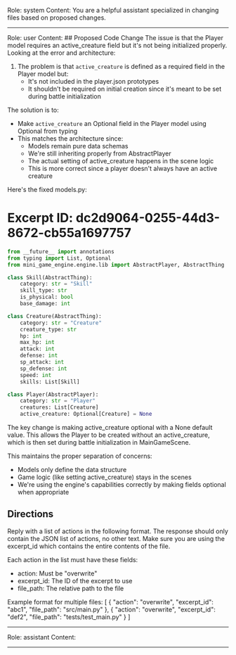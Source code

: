Role: system
Content: You are a helpful assistant specialized in changing files based on proposed changes.
__________________
Role: user
Content: ## Proposed Code Change
The issue is that the Player model requires an active_creature field but it's not being initialized properly. Looking at the error and architecture:

1. The problem is that `active_creature` is defined as a required field in the Player model but:
   - It's not included in the player.json prototypes
   - It shouldn't be required on initial creation since it's meant to be set during battle initialization

The solution is to:
- Make `active_creature` an Optional field in the Player model using Optional from typing
- This matches the architecture since:
  - Models remain pure data schemas
  - We're still inheriting properly from AbstractPlayer
  - The actual setting of active_creature happens in the scene logic
  - This is more correct since a player doesn't always have an active creature

Here's the fixed models.py:

# Excerpt ID: dc2d9064-0255-44d3-8672-cb55a1697757
```python main_game/models.py
from __future__ import annotations
from typing import List, Optional
from mini_game_engine.engine.lib import AbstractPlayer, AbstractThing

class Skill(AbstractThing):
    category: str = "Skill"
    skill_type: str
    is_physical: bool
    base_damage: int

class Creature(AbstractThing):
    category: str = "Creature"
    creature_type: str
    hp: int
    max_hp: int
    attack: int
    defense: int 
    sp_attack: int
    sp_defense: int
    speed: int
    skills: List[Skill]

class Player(AbstractPlayer):
    category: str = "Player"
    creatures: List[Creature]
    active_creature: Optional[Creature] = None
```

The key change is making active_creature optional with a None default value. This allows the Player to be created without an active_creature, which is then set during battle initialization in MainGameScene.

This maintains the proper separation of concerns:
- Models only define the data structure
- Game logic (like setting active_creature) stays in the scenes
- We're using the engine's capabilities correctly by making fields optional when appropriate

## Directions
Reply with a list of actions in the following format. The response should only contain the JSON list of actions, no other text.
Make sure you are using the excerpt_id which contains the entire contents of the file.

Each action in the list must have these fields:
- action: Must be "overwrite"
- excerpt_id: The ID of the excerpt to use
- file_path: The relative path to the file

Example format for multiple files:
[
    {
        "action": "overwrite",
        "excerpt_id": "abc1",
        "file_path": "src/main.py"
    },
    {
        "action": "overwrite",
        "excerpt_id": "def2",
        "file_path": "tests/test_main.py"
    }
]
__________________
Role: assistant
Content: 
__________________
